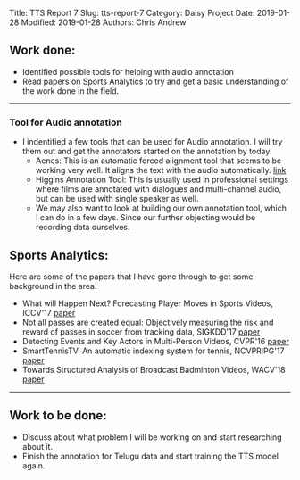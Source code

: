 Title: TTS Report 7
Slug: tts-report-7
Category: Daisy Project
Date: 2019-01-28
Modified: 2019-01-28
Authors: Chris Andrew

## Work done:
- Identified possible tools for helping with audio annotation
- Read papers on Sports Analytics to try and get a basic understanding of the work done in the field.
----

### Tool for Audio annotation
- I indentified a few tools that can be used for Audio annotation. I will try them out and get the annotators started on the annotation by today.
  - Aenes: This is an automatic forced alignment tool that seems to be working very well. It aligns the text with the audio automatically. [link](http://openaccess.thecvf.com/content_cvpr_2016/papers/Ramanathan_Detecting_Events_and_CVPR_2016_paper.pdf)
  - Higgins Annotation Tool: This is usually used in professional settings where films are annotated with dialogues and multi-channel audio, but can be used with single speaker as well.
  - We may also want to look at building our own annotation tool, which I can do in a few days. Since our further objecting would be recording data ourselves.

## Sports Analytics:
Here are some of the papers that I have gone through to get some background in the area.
- What will Happen Next? Forecasting Player Moves in Sports Videos, ICCV'17 [paper](http://openaccess.thecvf.com/content_ICCV_2017/papers/Felsen_What_Will_Happen_ICCV_2017_paper.pdf)
- Not all passes are created equal: Objectively measuring the risk and reward of passes in soccer from tracking data, SIGKDD'17 [paper](https://dl.acm.org/citation.cfm?id=3098051)
- Detecting Events and Key Actors in Multi-Person Videos, CVPR'16  [paper](http://openaccess.thecvf.com/content_cvpr_2016/papers/Ramanathan_Detecting_Events_and_CVPR_2016_paper.pdf)
- SmartTennisTV: An automatic indexing system for tennis, NCVPRIPG'17 [paper](https://researchweb.iiit.ac.in/~anurag.ghosh/static/smarttennistv-automatic-indexing.pdf)
- Towards Structured Analysis of Broadcast Badminton Videos, WACV'18 [paper](http://cvit.iiit.ac.in/images/ConferencePapers/2018/badminton_analytics.pdf)

-----
## Work to be done:
- Discuss about what problem I will be working on and start researching about it.
- Finish the annotation for Telugu data and start training the TTS model again.
